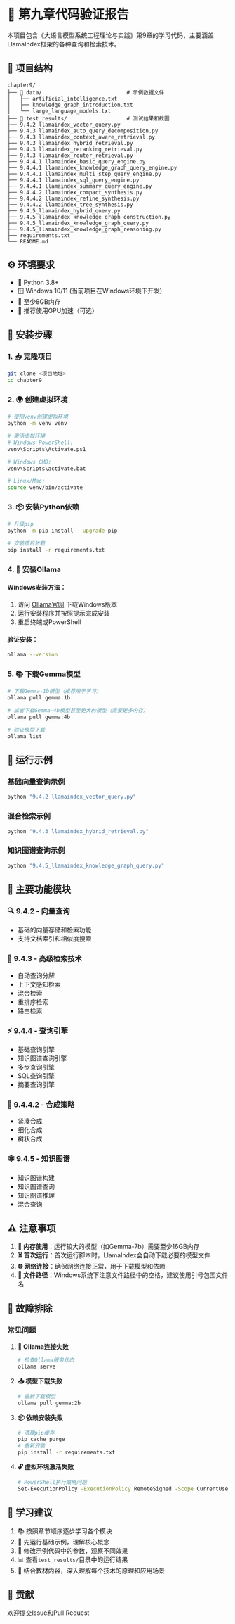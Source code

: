 # 🚀 第九章代码验证报告

本项目包含《大语言模型系统工程理论与实践》第9章的学习代码，主要涵盖LlamaIndex框架的各种查询和检索技术。

## 📁 项目结构

```
chapter9/
├── 📂 data/                           # 示例数据文件
│   ├── artificial_intelligence.txt
│   ├── knowledge_graph_introduction.txt
│   └── large_language_models.txt
├── 📂 test_results/                   # 测试结果和截图
├── 9.4.2 llamaindex_vector_query.py
├── 9.4.3 llamaindex_auto_query_decomposition.py
├── 9.4.3 llamaindex_context_aware_retrieval.py
├── 9.4.3 llamaindex_hybrid_retrieval.py
├── 9.4.3 llamaindex_reranking_retrieval.py
├── 9.4.3 llamaindex_router_retrieval.py
├── 9.4.4.1 llamaindex_basic_query_engine.py
├── 9.4.4.1 llamaindex_knowledge_graph_query_engine.py
├── 9.4.4.1 llamaindex_multi_step_query_engine.py
├── 9.4.4.1 llamaindex_sql_query_engine.py
├── 9.4.4.1 llamaindex_summary_query_engine.py
├── 9.4.4.2 llamaindex_compact_synthesis.py
├── 9.4.4.2 llamaindex_refine_synthesis.py
├── 9.4.4.2 llamaindex_tree_synthesis.py
├── 9.4.5_llamaindex_hybrid_query.py
├── 9.4.5_llamaindex_knowledge_graph_construction.py
├── 9.4.5_llamaindex_knowledge_graph_query.py
├── 9.4.5_llamaindex_knowledge_graph_reasoning.py
├── requirements.txt
└── README.md
```

## ⚙️ 环境要求

- 🐍 Python 3.8+
- 🪟 Windows 10/11 (当前项目在Windows环境下开发)
- 💾 至少8GB内存
- 🚀 推荐使用GPU加速（可选）

## 🔧 安装步骤

### 1. 📥 克隆项目

```bash
git clone <项目地址>
cd chapter9
```

### 2. 🌍 创建虚拟环境

```bash
# 使用venv创建虚拟环境
python -m venv venv

# 激活虚拟环境
# Windows PowerShell:
venv\Scripts\Activate.ps1

# Windows CMD:
venv\Scripts\activate.bat

# Linux/Mac:
source venv/bin/activate
```

### 3. 📦 安装Python依赖

```bash
# 升级pip
python -m pip install --upgrade pip

# 安装项目依赖
pip install -r requirements.txt
```

### 4. 🤖 安装Ollama

#### Windows安装方法：

1. 访问 [Ollama官网](https://ollama.ai/download) 下载Windows版本
2. 运行安装程序并按照提示完成安装
3. 重启终端或PowerShell

#### 验证安装：

```bash
ollama --version
```

### 5. 📚 下载Gemma模型

```bash
# 下载Gemma-1b模型（推荐用于学习）
ollama pull gemma:1b

# 或者下载Gemma-4b模型甚至更大的模型（需要更多内存）
ollama pull gemma:4b

# 验证模型下载
ollama list
```

## 🎯 运行示例

### 基础向量查询示例

```bash
python "9.4.2 llamaindex_vector_query.py"
```

### 混合检索示例

```bash
python "9.4.3 llamaindex_hybrid_retrieval.py"
```

### 知识图谱查询示例

```bash
python "9.4.5_llamaindex_knowledge_graph_query.py"
```

## 🧩 主要功能模块

### 🔍 9.4.2 - 向量查询
- 基础的向量存储和检索功能
- 支持文档索引和相似度搜索

### 🔎 9.4.3 - 高级检索技术
- 自动查询分解
- 上下文感知检索
- 混合检索
- 重排序检索
- 路由检索

### ⚡ 9.4.4 - 查询引擎
- 基础查询引擎
- 知识图谱查询引擎
- 多步查询引擎
- SQL查询引擎
- 摘要查询引擎

### 🔄 9.4.4.2 - 合成策略
- 紧凑合成
- 细化合成
- 树状合成

### 🕸️ 9.4.5 - 知识图谱
- 知识图谱构建
- 知识图谱查询
- 知识图谱推理
- 混合查询

## ⚠️ 注意事项

1. **💾 内存使用**：运行较大的模型（如Gemma-7b）需要至少16GB内存
2. **⏳ 首次运行**：首次运行脚本时，LlamaIndex会自动下载必要的模型文件
3. **🌐 网络连接**：确保网络连接正常，用于下载模型和依赖
4. **📁 文件路径**：Windows系统下注意文件路径中的空格，建议使用引号包围文件名

## 🔧 故障排除

### 常见问题

1. **🔌 Ollama连接失败**
   ```bash
   # 检查Ollama服务状态
   ollama serve
   ```

2. **📥 模型下载失败**
   ```bash
   # 重新下载模型
   ollama pull gemma:2b
   ```

3. **📦 依赖安装失败**
   ```bash
   # 清理pip缓存
   pip cache purge
   # 重新安装
   pip install -r requirements.txt
   ```

4. **🔓 虚拟环境激活失败**
   ```bash
   # PowerShell执行策略问题
   Set-ExecutionPolicy -ExecutionPolicy RemoteSigned -Scope CurrentUser
   ```

## 📖 学习建议

1. 📚 按照章节顺序逐步学习各个模块
2. 🎯 先运行基础示例，理解核心概念
3. 🔧 修改示例代码中的参数，观察不同效果
4. 📊 查看`test_results/`目录中的运行结果
5. 🧠 结合教材内容，深入理解每个技术的原理和应用场景

## 🤝 贡献

欢迎提交Issue和Pull Request
